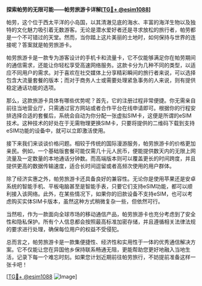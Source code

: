 **探索帕劳的无限可能——帕劳旅游卡详解[[TG💪+ @esim1088](https://t.me/s/esim1088)]**

帕劳，这个位于西太平洋的小岛国，以其清澈见底的海水、丰富的海洋生物以及独特的文化魅力吸引着无数游客。无论是潜水爱好者还是寻求放松的旅行者，帕劳都是一个不可错过的天堂。然而，当你踏上这片美丽的土地时，如何保持与世界的连接呢？答案就是帕劳旅游卡。

帕劳旅游卡是一款专为游客设计的手机卡和流量卡，它不仅能够满足你在帕劳期间的通信需求，还能让你轻松享受高速网络服务。这款卡分为几种不同的类型，以适应不同用户的需求。对于喜欢在社交媒体上分享精彩瞬间的旅行者来说，可以选择包含大流量套餐的版本；而对于商务人士或需要处理紧急事务的人来说，则有提供稳定通话功能的选项。

那么，这款旅游卡具体有哪些优势呢？首先，它的注册过程非常便捷。你无需亲自前往当地营业厅，只需通过官方网站或者合作平台在线申请即可。根据你的行程安排选择合适的套餐后，系统会自动为你分配一张虚拟SIM卡，这便是所谓的eSIM技术。这种技术的好处在于无需物理更换SIM卡，只要将提供的二维码下载到支持eSIM功能的设备中，就可以立即激活使用。

接下来我们来谈谈价格问题。相较于传统的国际漫游服务，帕劳旅游卡的价格更加亲民。例如，一个基础版套餐可能仅需几十元人民币，便能提供数天内的无限上网流量及一定数量的本地通话分钟数。而高端版本则可以覆盖更长的时间跨度，并且提供更高的数据传输速度，适合长时间逗留或者高频次使用的用户群体。

除了经济实惠之外，帕劳旅游卡还具备良好的兼容性。无论你是使用苹果还是安卓系统的智能手机、平板电脑甚至是智能手表，只要它们支持eSIM功能，都可以顺利接入该网络。此外，在某些情况下，如果你的旧款设备不支持eSIM，也可以考虑购买实体SIM卡版本，虽然这种方式稍微复杂一些，但依然可行。

当然啦，作为一款面向全球市场的移动通信产品，帕劳旅游卡也充分考虑到了安全性和隐私保护。所有个人信息都会按照最高标准加密存储，并且遵循相关法律法规的要求进行处理，确保每位用户的权益不受侵犯。

总而言之，帕劳旅游卡是一款集便捷性、经济性和实用性于一体的优秀通信解决方案。它不仅能让您在异国他乡保持联系畅通无阻，更能帮助您更好地融入当地生活，记录下每一个难忘时刻。如果您计划近期前往帕劳旅行，不妨提前准备这样一张卡吧！

[[TG💪+ @esim1088](https://t.me/s/esim1088) ![Image](https://i.postimg.cc/4NQfJmqS/Snipaste-2025-05-13-00-14-12.png)]